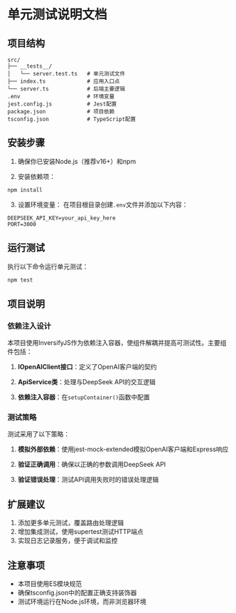 # 单元测试说明文档

## 项目结构

```
src/
├── __tests__/
│   └── server.test.ts   # 单元测试文件
├── index.ts             # 应用入口点
└── server.ts            # 后端主要逻辑
.env                     # 环境变量
jest.config.js           # Jest配置
package.json             # 项目依赖
tsconfig.json            # TypeScript配置
```

## 安装步骤

1. 确保你已安装Node.js（推荐v16+）和npm

2. 安装依赖项：
```bash
npm install
```

3. 设置环境变量：
在项目根目录创建`.env`文件并添加以下内容：
```
DEEPSEEK_API_KEY=your_api_key_here
PORT=3000
```

## 运行测试

执行以下命令运行单元测试：
```bash
npm test
```

## 项目说明

### 依赖注入设计

本项目使用InversifyJS作为依赖注入容器，使组件解耦并提高可测试性。主要组件包括：

1. **IOpenAIClient接口**：定义了OpenAI客户端的契约

2. **ApiService类**：处理与DeepSeek API的交互逻辑

3. **依赖注入容器**：在`setupContainer()`函数中配置

### 测试策略

测试采用了以下策略：

1. **模拟外部依赖**：使用jest-mock-extended模拟OpenAI客户端和Express响应

2. **验证正确调用**：确保以正确的参数调用DeepSeek API

3. **验证错误处理**：测试API调用失败时的错误处理逻辑

## 扩展建议

1. 添加更多单元测试，覆盖路由处理逻辑
2. 增加集成测试，使用supertest测试HTTP端点
3. 实现日志记录服务，便于调试和监控

## 注意事项

- 本项目使用ES模块规范
- 确保tsconfig.json中的配置正确支持装饰器
- 测试环境运行在Node.js环境，而非浏览器环境